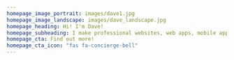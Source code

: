 ```yaml
---
homepage_image_portrait: images/dave1.jpg
homepage_image_landscape: images/dave_landscape.jpg
homepage_heading: Hi! I'm Dave!
homepage_subheading: I make professional websites, web apps, mobile apps, standalone apps and more using the latest industry-standard tech.
homepage_cta: Find out more!
homepage_cta_icon: "fas fa-concierge-bell"
---
```

